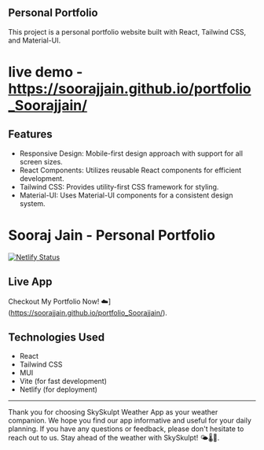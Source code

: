## Personal Portfolio
This project is a personal portfolio website built with React, Tailwind CSS, and Material-UI.

# live demo - https://soorajjain.github.io/portfolio_Soorajjain/

## Features
- Responsive Design: Mobile-first design approach with support for all screen sizes.
- React Components: Utilizes reusable React components for efficient development.
- Tailwind CSS: Provides utility-first CSS framework for styling.
- Material-UI: Uses Material-UI components for a consistent design system.

# Sooraj Jain - Personal Portfolio

[![Netlify Status](https://api.netlify.com/api/v1/badges/8b890b65-118c-4d98-81ff-4fceafc9d71b/deploy-status)](https://app.netlify.com/sites/skyskulpt-weather-app-codebrigade/deploys)

## Live App

Checkout My Portfolio Now!</span> ☁️](https://soorajjain.github.io/portfolio_Soorajjain/).

## Technologies Used

- React
- Tailwind CSS
- MUI
- Vite (for fast development)
- Netlify (for deployment)

---

Thank you for choosing SkySkulpt Weather App as your weather companion. We hope you find our app informative and useful for your daily planning. If you have any questions or feedback, please don't hesitate to reach out to us. Stay ahead of the weather with SkySkulpt! 🌤️🌡️💨.


